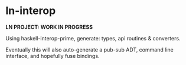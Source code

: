 # ln-interop

**LN PROJECT: WORK IN PROGRESS**

Using haskell-interop-prime, generate: types, api routines & converters.

Eventually this will also auto-generate a pub-sub ADT, command line interface, and hopefully fuse bindings.
